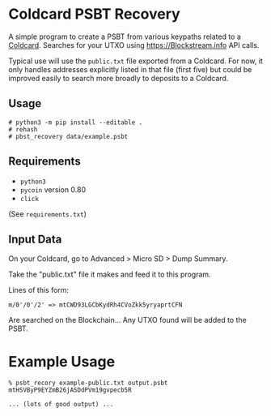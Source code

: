 # Coldcard PSBT Recovery

A simple program to create a PSBT from various keypaths related to
a [Coldcard](https://coldcardwallet.com). Searches for your
UTXO using <https://Blockstream.info> API calls.

Typical use will use the `public.txt` file exported from a Coldcard. 
For now, it only handles addresses explicitly listed in that file (first five)
but could be improved easily to search more broadly to deposits to a Coldcard.

## Usage

```
# python3 -m pip install --editable .
# rehash
# pbst_recovery data/example.psbt
```

## Requirements

- `python3`
- `pycoin` version 0.80
- `click`

(See `requirements.txt`)

## Input Data

On your Coldcard, go to Advanced > Micro SD > Dump Summary.

Take the "public.txt" file it makes and feed it to this program.

Lines of this form:

    m/0'/0'/2' => mtCWD93LGCbKydRh4CVoZkk5yryaprtCFN

Are searched on the Blockchain... Any UTXO found will be added to the PSBT.


# Example Usage

```
% psbt_recory example-public.txt output.psbt mtHSVByP9EYZmB26jASDdPVm19gvpecb5R

... (lots of good output) ...
```
